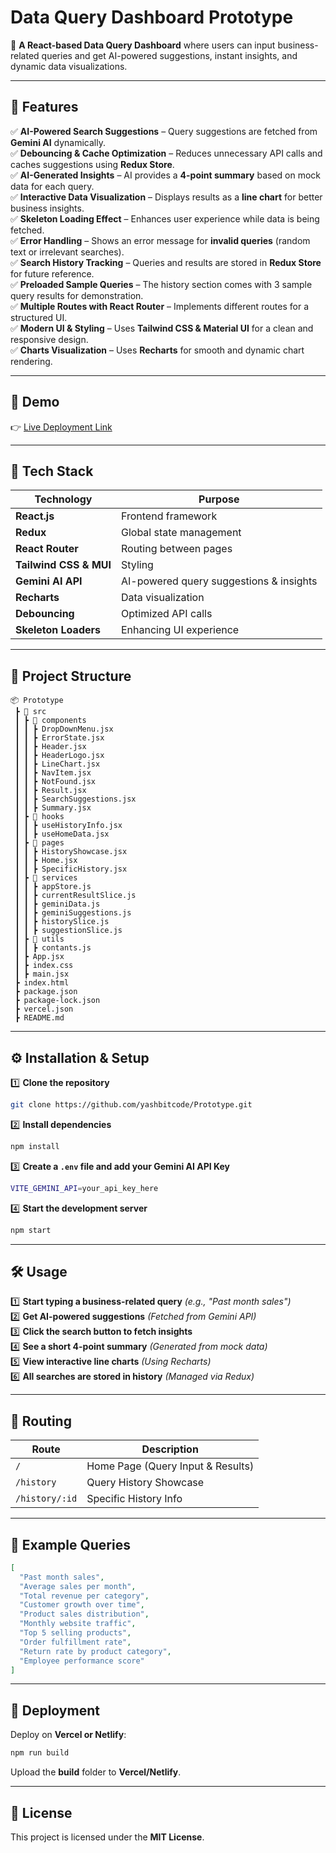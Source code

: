 # **Data Query Dashboard Prototype**  

🚀 **A React-based Data Query Dashboard** where users can input business-related queries and get AI-powered suggestions, instant insights, and dynamic data visualizations.  

---

## **🌟 Features**  

✅ **AI-Powered Search Suggestions** – Query suggestions are fetched from **Gemini AI** dynamically.  
✅ **Debouncing & Cache Optimization** – Reduces unnecessary API calls and caches suggestions using **Redux Store**.  
✅ **AI-Generated Insights** – AI provides a **4-point summary** based on mock data for each query.  
✅ **Interactive Data Visualization** – Displays results as a **line chart** for better business insights.  
✅ **Skeleton Loading Effect** – Enhances user experience while data is being fetched.  
✅ **Error Handling** – Shows an error message for **invalid queries** (random text or irrelevant searches).  
✅ **Search History Tracking** – Queries and results are stored in **Redux Store** for future reference.  
✅ **Preloaded Sample Queries** – The history section comes with 3 sample query results for demonstration.  
✅ **Multiple Routes with React Router** – Implements different routes for a structured UI.  
✅ **Modern UI & Styling** – Uses **Tailwind CSS & Material UI** for a clean and responsive design.  
✅ **Charts Visualization** – Uses **Recharts** for smooth and dynamic chart rendering.  

---

## **📸 Demo**  
👉 [Live Deployment Link](https://dashboard-prototype-nine.vercel.app/)  

---

## **🚀 Tech Stack**  

| Technology  | Purpose |
|-------------|---------|
| **React.js** | Frontend framework |
| **Redux** | Global state management |
| **React Router** | Routing between pages |
| **Tailwind CSS & MUI** | Styling |
| **Gemini AI API** | AI-powered query suggestions & insights |
| **Recharts** | Data visualization |
| **Debouncing** | Optimized API calls |
| **Skeleton Loaders** | Enhancing UI experience |

---

## **📂 Project Structure**  

```
📦 Prototype  
 ┣ 📂 src  
 ┃ ┣ 📂 components  
 ┃ ┃ ┣ DropDownMenu.jsx 
 ┃ ┃ ┣ ErrorState.jsx
 ┃ ┃ ┣ Header.jsx
 ┃ ┃ ┣ HeaderLogo.jsx  
 ┃ ┃ ┣ LineChart.jsx 
 ┃ ┃ ┣ NavItem.jsx 
 ┃ ┃ ┣ NotFound.jsx 
 ┃ ┃ ┣ Result.jsx 
 ┃ ┃ ┣ SearchSuggestions.jsx 
 ┃ ┃ ┣ Summary.jsx 
 ┃ ┣ 📂 hooks  
 ┃ ┃ ┣ useHistoryInfo.jsx
 ┃ ┃ ┣ useHomeData.jsx
 ┃ ┣ 📂 pages  
 ┃ ┃ ┣ HistoryShowcase.jsx
 ┃ ┃ ┣ Home.jsx 
 ┃ ┃ ┣ SpecificHistory.jsx 
 ┃ ┣ 📂 services  
 ┃ ┃ ┣ appStore.js
 ┃ ┃ ┣ currentResultSlice.js
 ┃ ┃ ┣ geminiData.js
 ┃ ┃ ┣ geminiSuggestions.js
 ┃ ┃ ┣ historySlice.js
 ┃ ┃ ┣ suggestionSlice.js
 ┃ ┣ 📂 utils  
 ┃ ┃ ┣ contants.js
 ┃ ┣ App.jsx
 ┃ ┣ index.css  
 ┃ ┣ main.jsx  
 ┣ index.html  
 ┣ package.json  
 ┣ package-lock.json  
 ┣ vercel.json  
 ┣ README.md  
```

---

## **⚙️ Installation & Setup**  

1️⃣ **Clone the repository**  
```sh
git clone https://github.com/yashbitcode/Prototype.git
```

2️⃣ **Install dependencies**  
```sh
npm install
```

3️⃣ **Create a `.env` file and add your Gemini AI API Key**  
```sh
VITE_GEMINI_API=your_api_key_here
```

4️⃣ **Start the development server**  
```sh
npm start
```

---

## **🛠 Usage**  

1️⃣ **Start typing a business-related query** _(e.g., "Past month sales")_  
2️⃣ **Get AI-powered suggestions** _(Fetched from Gemini API)_  
3️⃣ **Click the search button to fetch insights**  
4️⃣ **See a short 4-point summary** _(Generated from mock data)_  
5️⃣ **View interactive line charts** _(Using Recharts)_  
6️⃣ **All searches are stored in history** _(Managed via Redux)_  

---

## **🔀 Routing**  

| Route  | Description |
|--------|-------------|
| `/` | Home Page (Query Input & Results) |
| `/history` | Query History Showcase |
| `/history/:id` | Specific History Info |

---

## **📌 Example Queries**  

```json
[
  "Past month sales",
  "Average sales per month",
  "Total revenue per category",
  "Customer growth over time",
  "Product sales distribution",
  "Monthly website traffic",
  "Top 5 selling products",
  "Order fulfillment rate",
  "Return rate by product category",
  "Employee performance score"
]
```

---

## **🚀 Deployment**  

Deploy on **Vercel or Netlify**:  
```sh
npm run build
```
Upload the **build** folder to **Vercel/Netlify**.  

---

## **📜 License**  
This project is licensed under the **MIT License**.  

